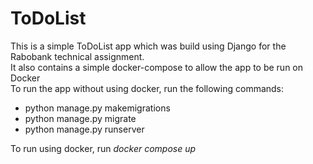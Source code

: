 # ToDoList
This is a simple ToDoList app which was build using Django for the Rabobank technical assignment.<br>
It also contains a simple docker-compose to allow the app to be run on Docker<br>
To run the app without using docker, run the following commands:
<ul>
<li>python manage.py makemigrations</li>
<li>python manage.py migrate</li>
<li>python manage.py runserver</li>
</ul>

To run using docker, run _docker compose up_